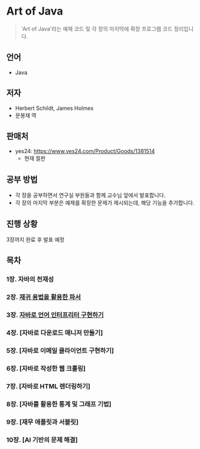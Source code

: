 # Art of Java
> 'Art of Java'라는  예제 코드 및 각 장의 마지막에 확장 프로그램 코드 정리입니다.

## 언어
* Java

## 저자
* Herbert Schildt, James Holmes
* 문봉재 역

## 판매처
* yes24: https://www.yes24.com/Product/Goods/1381514
    * 현재 절판

## 공부 방법
* 각 장을 공부하면서 연구실 부원들과 함께 교수님 앞에서 발표합니다.
* 각 장의 마지막 부분은 예제를 확장한 문제가 제시되는데, 해당 기능을 추가합니다.

## 진행 상황
3장까지 완료 후 발표 예정

## 목차
### 1장. 자바의 천재성
### 2장. [재귀 용법을 활용한 파서](Chapter02)
### 3장. [자바로 언어 인터프리터 구현하기](Chapter03)
### 4장. [자바로 다운로드 매니저 만들기]
### 5장. [자바로 이메일 클라이언트 구현하기]
### 6장. [자바로 작성한 웹 크롤링]
### 7장. [자바로 HTML 렌더링하기]
### 8장. [자바를 활용한 통계 및 그래프 기법]
### 9장. [재무 애플릿과 서블릿]
### 10장. [AI 기반의 문제 해결]
